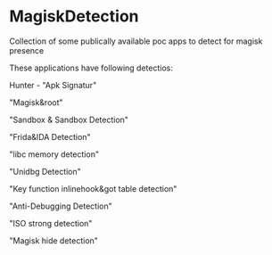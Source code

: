 # MagiskDetection
Collection of some publically available poc apps to detect for magisk presence 

These applications have following detectios:

Hunter -
"Apk Signatur"

"Magisk&root"

"Sandbox & Sandbox Detection"

"Frida&IDA Detection"

"libc memory detection"

"Unidbg Detection"

"Key function inlinehook&got table detection"

"Anti-Debugging Detection"

"ISO strong detection"

"Magisk hide detection"

